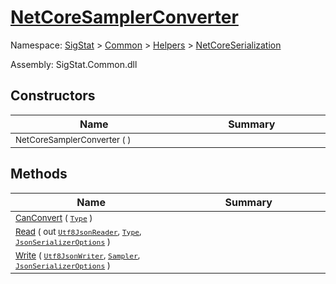 # [NetCoreSamplerConverter](./NetCoreSamplerConverter.md)

Namespace: [SigStat]() > [Common](./../../README.md) > [Helpers](./../README.md) > [NetCoreSerialization](./README.md)

Assembly: SigStat.Common.dll


## Constructors

| Name<div><a href="#"><img width=400></a></div> | Summary<div><a href="#"><img width=475></a></div> | 
| --- | --- | 
| <sub>NetCoreSamplerConverter (  )</sub> | <sub></sub> | 


## Methods

| Name<div><a href="#"><img width=400></a></div> | Summary<div><a href="#"><img width=475></a></div> | 
| --- | --- | 
| <sub>[CanConvert](./Methods/NetCoreSamplerConverter--CanConvert.md) ( [`Type`](https://docs.microsoft.com/en-us/dotnet/api/System.Type) )</sub> | <sub></sub> | 
| <sub>[Read](./Methods/NetCoreSamplerConverter--Read.md) ( out [`Utf8JsonReader`](https://docs.microsoft.com/en-us/dotnet/api/System.Text.Json.Utf8JsonReader), [`Type`](https://docs.microsoft.com/en-us/dotnet/api/System.Type), [`JsonSerializerOptions`](https://docs.microsoft.com/en-us/dotnet/api/System.Text.Json.JsonSerializerOptions) )</sub> | <sub></sub> | 
| <sub>[Write](./Methods/NetCoreSamplerConverter--Write.md) ( [`Utf8JsonWriter`](https://docs.microsoft.com/en-us/dotnet/api/System.Text.Json.Utf8JsonWriter), [`Sampler`](./../../Sampler.md), [`JsonSerializerOptions`](https://docs.microsoft.com/en-us/dotnet/api/System.Text.Json.JsonSerializerOptions) )</sub> | <sub></sub> | 


